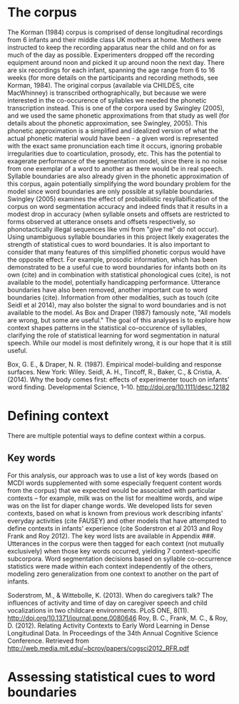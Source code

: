 # The corpus
The Korman (1984) corpus is comprised of dense longitudinal recordings from 6 infants and their middle class UK mothers at home. Mothers were instructed to keep the recording apparatus near the child and on for as much of the day as possible. Experimenters dropped off the recording equipment around noon and picked it up around noon the next day. There are six recordings for each infant, spanning the age range from 6 to 16 weeks (for more details on the participants and recording methods, see Korman, 1984).
The original corpus (available via CHILDES, cite MacWhinney) is transcribed orthographically, but because we were interested in the co-occurence of syllables we needed the phonetic transcription instead. This is one of the corpora used by Swingley (2005), and we used the same phonetic approximations from that study as well (for details about the phonetic approximation, see Swingley, 2005). This phonetic approximation is a simplified and idealized version of what the actual phonetic material would have been - a given word is represented with the exact same pronunciation each time it occurs, ignoring probable irregularities due to coarticulation, prosody, etc. This has the potential to exagerate performance of the segmentation model, since there is no noise from one exemplar of a word to another as there would be in real speech. Syllable boundaries are also already given in the phonetic approximation of this corpus, again potentially simplifying the word boundary problem for the model since word boundaries are only possible at syllable boundaries. Swingley (2005) examines the effect of probabilistic resyllabification of the corpus on word segmentation accuracy and indeed finds that it results in a modest drop in accuracy (when syllable onsets and offsets are restricted to forms observed at utterance onsets and offsets respectively, so phonotactically illegal sequences like vmi from "give me" do not occur). Using unambiguous syllable boundaries in this project likely exagerates the strength of statistical cues to word boundaries. It is also important to consider that many features of this simplified phonetic corpus would have the opposite effect. For example, prosodic information, which has been demonstrated to be a useful cue to word boundaries for infants both on its own (cite) and in combination with statistical phonological cues (cite), is not available to the model, potentially handicapping performance. Utterance boundaries have also been removed, another important cue to word boundaries (cite). Information from other modalities, such as touch (cite Seidl et al 2014), may also bolster the signal to word boundaries and is not available to the model. As Box and Draper (1987) famously note, "All models are wrong, but some are useful." The goal of this analyses is to explore how context shapes patterns in the statistical co-occurence of syllables, clarifying the role of statistical learning for word segmentation in natural speech. While our model is most definitely wrong, it is our hope that it is still useful. 

Box, G. E., & Draper, N. R. (1987). Empirical model-building and response surfaces. New York: Wiley.
Seidl, A. H., Tincoff, R., Baker, C., & Cristia, A. (2014). Why the body comes first: effects of experimenter touch on infants’ word finding. Developmental Science, 1–10. http://doi.org/10.1111/desc.12182

# Defining context
There are multiple potential ways to define context within a corpus. 
## Key words
For this analysis, our approach was to use a list of key words (based on MCDI words supplemented with some especially frequent content words from the corpus) that we expected would be associated with particular contexts – for example, milk was on the list for mealtime words, and wipe was on the list for diaper change words. We developed lists for seven contexts, based on what is known from previous work describing infants' everyday activities (cite FAUSEY) and other models that have attempted to define contexts in infants' experience (cite Soderstron et al 2013 and Roy Frank and Roy 2012). The key word lists are available in Appendix ###. Utterances in the corpus were then tagged for each context (not mutually exclusively) when those key words occurred, yielding 7 context-specific subcorpora. Word segmentation decisions based on syllable co-occurrence statistics were made within each context independently of the others, modeling zero generalization from one context to another on the part of infants. 


Soderstrom, M., & Wittebolle, K. (2013). When do caregivers talk? The influences of activity and time of day on caregiver speech and child vocalizations in two childcare environments. PLoS ONE, 8(11). http://doi.org/10.1371/journal.pone.0080646
Roy, B. C., Frank, M. C., & Roy, D. (2012). Relating Activity Contexts to Early Word Learning in Dense Longitudinal Data. In Proceedings of the 34th Annual Cognitive Science Conference. Retrieved from http://web.media.mit.edu/~bcroy/papers/cogsci2012_RFR.pdf

# Assessing statistical cues to word boundaries